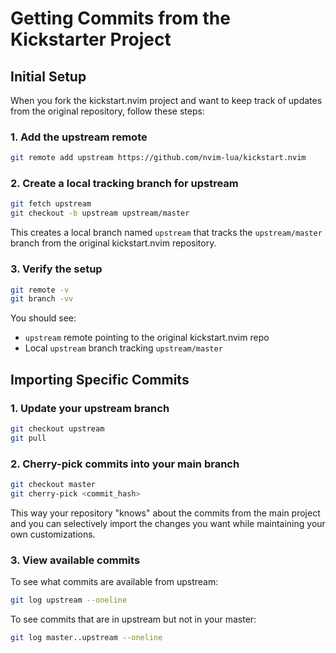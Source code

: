 # Getting Commits from the Kickstarter Project

## Initial Setup

When you fork the kickstart.nvim project and want to keep track of updates from the original repository, follow these steps:

### 1. Add the upstream remote
```bash
git remote add upstream https://github.com/nvim-lua/kickstart.nvim
```

### 2. Create a local tracking branch for upstream
```bash
git fetch upstream
git checkout -b upstream upstream/master
```

This creates a local branch named `upstream` that tracks the `upstream/master` branch from the original kickstart.nvim repository.

### 3. Verify the setup
```bash
git remote -v
git branch -vv
```

You should see:
- `upstream` remote pointing to the original kickstart.nvim repo
- Local `upstream` branch tracking `upstream/master`

## Importing Specific Commits

### 1. Update your upstream branch
```bash
git checkout upstream
git pull
```

### 2. Cherry-pick commits into your main branch
```bash
git checkout master
git cherry-pick <commit_hash>
```

This way your repository "knows" about the commits from the main project and you can selectively import the changes you want while maintaining your own customizations.

### 3. View available commits
To see what commits are available from upstream:
```bash
git log upstream --oneline
```

To see commits that are in upstream but not in your master:
```bash
git log master..upstream --oneline
```
